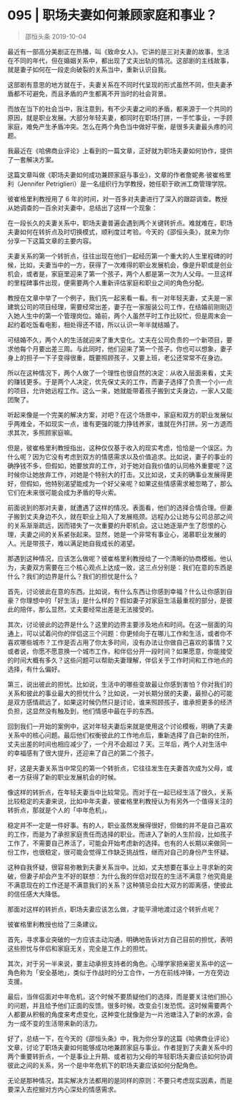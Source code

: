 # 095 | 职场夫妻如何兼顾家庭和事业？
> 邵恒头条
2019-10-04

最近有一部高分美剧正在热播，叫《致命女人》。它讲的是三对夫妻的故事，生活在不同的年代，但在婚姻关系中，都出现了丈夫出轨的情况。这部剧的主线故事，就是妻子如何在一段走向破裂的关系当中，重新认识自我。

这部剧有意思的地方就在于，夫妻关系在不同时代呈现的形式虽然不同，但夫妻矛盾都不可避免，而且矛盾的产生都离不开当时的社会背景。

而放在当下的社会当中，我注意到，有不少夫妻之间的矛盾，都来源于一个共同的原因，就是职业发展。大部分年轻夫妻，都同时在职场打拼，一手忙事业，一手顾家庭，难免产生矛盾冲突。怎么在两个角色当中做好平衡，是很多夫妻最头疼的问题。

我最近在《哈佛商业评论》上看到的一篇文章，正好就为职场夫妻如何协作，提供了一套解决方案。

这篇文章叫做《职场夫妻如何成功兼顾家庭与事业》，文章的作者詹妮弗·彼崔格里利（Jennifer Petriglieri）是一名组织行为学教授，她任职于欧洲工商管理学院。

彼崔格里利教授用了 6 年的时间，对一百多对夫妻进行了深入的跟踪调查。教授从她调查的一百余对夫妻中，总结出了这样一个现象：

在一段长久的夫妻关系中，职场夫妻普遍会遇到两个关键转折点。难就难在，职场夫妻如何在转折点及时切换模式，顺利度过考验。今天的《邵恒头条》，就来为你分享一下这篇文章的主要内容。

夫妻关系的第一个转折点，往往出现在他们一起经历第一个重大的人生里程碑的时候，比如，夫妻当中的一方，获得了一次难得的职业发展机会，像是升职或是创业机会，或者是，家庭里迎来了第一个孩子，两个人都是第一次为人父母。一旦这样的里程碑事件出现，便需要两个人重新评估家庭和职业之间的角色分配。

教授在文章中举了一个例子，我们先一起来看一看。有一对年轻夫妻，丈夫是一家建筑公司的项目经理，需要经常出差，妻子在一家服装公司工作，在结婚前刚刚迈入她人生中的第一个管理岗位。婚前，两个人虽然平时工作比较忙，但是周末会一起约着吃饭看电影，相处得还不错，所以认识一年半就结婚了。

可结婚不久，两个人的生活就迎来了重大变化。丈夫在公司负责的一个新项目，要求他每个月要出差三周。与此同时，他们迎来了第一个孩子。你也可以想象，妻子身上的担子一下子变得很重，既要照顾孩子，又要上班，老公还常常不在身边。

所以在这种情况下，两个人做了一个理性也很自然的决定：从收入层面来看，丈夫的赚钱更多。于是两个人决定，优先保丈夫的工作，而妻子选择了负责一个小一点的项目，允许她远程工作。这么一来，她就能带着孩子搬到丈夫身边，一家人又能团聚了。

听起来像是一个完美的解决方案，对吧？在这个场景中，家庭和双方的职业发展似乎两难全，不如现实一点，谁有更强的能力挣钱养家，谁就在外打拼。另一方退而求其次，多照顾家庭嘛。

但是，彼崔格里利教授指出，这种仅仅基于收入的现实考虑，恰恰是一个误区。为什么呢？因为它没有考虑到双方的情感需求以及价值追求。比如说，妻子的事业的确挣钱不多，但假如，她要放弃的工作，对于她对自我价值的认同格外重要呢？这时候你让她放弃工作，对她是个特别大的打击。又比如说，丈夫的确事业发展得更好，但假如，他特别渴望能成为一个好父亲呢？如果这些情感需求被忽略了，那么它们在未来很可能会成为矛盾的导火索。

前面说到的那对夫妻，就遭遇了这样的情况。表面看，他们的选择合情合理。但妻子搬到丈夫身边不久，就在职业上陷入了发展瓶颈。远程办公让她与公司总部之间的关系渐渐疏远，因而错失了一次重要的升职机会。这让她逐渐产生了怨恨的心理，夫妻之间的关系紧张起来。显然，她是一个非常有事业心，渴慕职业发展的人。光是带孩子，难以满足她自我成长的渴望。

那遇到这种情况，应该怎么做呢？彼崔格里利教授给了一个清晰的协商模板。他认为，夫妻双方需要在三个核心观点上达成一致，这三点分别是：我们在意的东西是什么？我们的边界是什么？我们的担忧是什么？

首先，讨论彼此在意的东西。比如说，有什么东西让你感到幸福？什么让你感到自豪？你理想中的「好生活」是什么样的？假如妻子对家庭生活最重视的部分，是彼此的陪伴，那么显然，丈夫要经常出差是无法接受的。

其次，讨论彼此的边界是什么？这里的边界主要涉及地点和时间。在这一层面的沟通上，可以试着问你的伴侣这三个问题：你更倾向于在哪儿工作和生活，或者你不喜欢哪些城市？工作是否占用了你太多时间，没有办法让你做自己喜欢的事情？又或者说，你愿不愿意换一个城市工作，和伴侣分开一段时间？如果愿意，你能接受的时间大概有多久？这些问题可以帮助夫妻理解，伴侣关于工作时间和工作地点的选择，有什么偏好。

第三，说出彼此的担忧。比如说，生活中的哪些变故最让你感到害怕？你对我们的关系和彼此的事业最大的担忧什么？比如说，一对长期分居的夫妻，最担心的可能是双方感情疏远了，如果这时候仍然只是讨论，谁来照顾孩子，谁承担更多的经济负担，这显然没有触及到，他们情感中最在乎的东西。

回到我们一开始的案例中，这对年轻夫妻后来就是使用这个讨论模板，明确了夫妻关系中的核心问题。最后他们权衡彼此的工作地点后，重新选择了自己新的住所，丈夫出差的时间也相应减少了，一个月不会超过 7 天。三年后，两个人对生活中的幸福感有了很大提升，还迎来了自己的第二个孩子。

好，这是夫妻关系当中常见的第一个转折点，它往往发生在夫妻首次成为父母，或者一方获得了新的职业发展机会的时候。

像这样的转折点，在年轻夫妻当中比较常见。而对于在一起已经生活了很久，关系比较稳定的夫妻来说，比如中年夫妻，彼崔格里利教授认为有另外一个值得关注的转折点，那就是个人的「中年危机」。

稳定并不一定是一件好事。有的人，职业虽然发展得很好，但做的并不是自己喜欢的工作，而是为了承担家庭责任而选择的职业。而进入了新的人生阶段，比如孩子工作了，不需要自己养活了，可能会开始考虑新的选择。也有的人长期以来做同一份工作，也很稳定，很可能会觉得工作缺乏挑战性，继而对自己的身份产生怀疑。

这种自我怀疑，很容易弥散到夫妻关系当中。比如，丈夫想要在事业上寻求新的突破，但妻子却会产生不好的联想：为什么我的伴侣对现在的生活不满意？他究竟是不满意现在的工作还是不满意我们的关系？这种猜忌会拉大双方的距离感，使彼此的信任感大大降低。

那面对这样的转折点，职场夫妻应该怎么做，才能平滑地渡过这个转折点呢？

彼崔格里利教授也给了三条建议。

首先，寻求事业突破的一方应该主动沟通，明确地告诉对方自己目前的担忧，表明这些担忧与伴侣和家庭无关，完全是工作上的担忧。

其次，对于另一半来说，要主动承担支持者的角色。心理学家把亲密关系中的这一角色称为「安全基地」，类似于作战时的分工合作，一方在前线冲锋，一方在旁边支援。

最后，当伴侣面对中年危机，这个时候不要质疑他们的选择，而是要关注他们担心的问题，并且给予他们正面的反馈。很多时候，改变会引发恐慌。这时候需要两个人都要从积极的角度来考虑变化，这种变化就像是为一片池塘注入了新的水源，会为一成不变的生活带来新的活力。

好了，总结一下，在今天的《邵恒头条》中，我为你分享的这篇《哈佛商业评论》文章，讨论了职场夫妻如何能够成功地兼顾家庭与事业。作者提到了夫妻关系中的两个重要转折点，一个是事业上升期、或者初为父母的年轻职场夫妻应该如何协调彼此之间的关系，另一个是中年危机下的职场夫妻应该如何分配角色。

无论是那种情况，其实解决方法都用的是同样的原则：不要只考虑现实因素，而是要深入去挖掘对方内心深处的情感需求。

